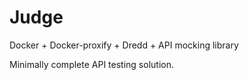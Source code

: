 # Judge

Docker + Docker-proxify + Dredd + API mocking library

Minimally complete API testing solution.

